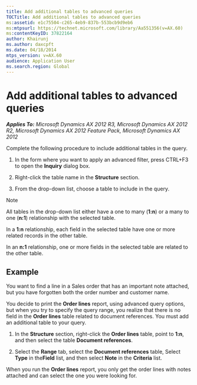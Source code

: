 ```yaml
---
title: Add additional tables to advanced queries
TOCTitle: Add additional tables to advanced queries
ms:assetid: e1c75504-c265-4eb9-837b-553bcb9d9eb6
ms:mtpsurl: https://technet.microsoft.com/library/Aa551356(v=AX.60)
ms:contentKeyID: 37822164
author: Khairunj
ms.author: daxcpft
ms.date: 04/18/2014
mtps_version: v=AX.60
audience: Application User
ms.search.region: Global
---
```


# Add additional tables to advanced queries 


_**Applies To:** Microsoft Dynamics AX 2012 R3, Microsoft Dynamics AX 2012 R2, Microsoft Dynamics AX 2012 Feature Pack, Microsoft Dynamics AX 2012_

Complete the following procedure to include additional tables in the query.

1.  In the form where you want to apply an advanced filter, press CTRL+F3 to open the **Inquiry** dialog box.

2.  Right-click the table name in the **Structure** section.

3.  From the drop-down list, choose a table to include in the query.


> [!NOTE]
> <P>All tables in the drop-down list either have a one to many (<STRONG>1:n</STRONG>) or a many to one (<STRONG>n:1</STRONG>) relationship with the selected table.</P>
> <P>In a <STRONG>1:n</STRONG> relationship, each field in the selected table have one or more related records in the other table.</P>
> <P>In an <STRONG>n:1</STRONG> relationship, one or more fields in the selected table are related to the other table.</P>



## Example

You want to find a line in a Sales order that has an important note attached, but you have forgotten both the order number and customer name.

You decide to print the **Order lines** report, using advanced query options, but when you try to specify the query range, you realize that there is no field in the **Order lines** table related to document references. You must add an additional table to your query.

1.  In the **Structure** section, right-click the **Order lines** table, point to **1:n**, and then select the table **Document references**.

2.  Select the **Range** tab, select the **Document references** table, Select **Type** in the**Field** list, and then select **Note** in the **Criteria** list.

When you run the **Order lines** report, you only get the order lines with notes attached and can select the one you were looking for.

  


